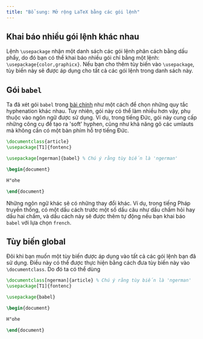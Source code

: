 ```yaml
---
title: "Bổ sung: Mở rộng LaTeX bằng các gói lệnh"
---
```


## Khai báo nhiều gói lệnh khác nhau

Lệnh `\usepackage` nhận một danh sách các gói lệnh phân cách bằng dấu phẩy, do
đó bạn có thể khai báo nhiều gói chỉ bằng một lệnh:
`\usepackage{color,graphicx}`. Nếu bạn cho thêm tùy biến vào `\usepackage`, tùy
biến này sẽ được áp dụng cho tất cả các gói lệnh trong danh sách này.

## Gói `babel`

Ta đã xét gói `babel` trong [bài chính](lesson-06) như một cách để chọn những
quy tắc hyphenation khác nhau. Tuy nhiên, gói này có thể làm nhiều hơn vậy, phụ
thuộc vào ngôn ngữ được sử dụng. Ví dụ, trong tiếng Đức, gói này cung cấp những
công cụ để tạo ra 'soft' hyphen, cũng như khả năng gõ các umlauts mà không cần
có một bàn phím hỗ trợ tiếng Đức.

```latex
\documentclass{article}
\usepackage[T1]{fontenc}

\usepackage[ngerman]{babel} % Chú ý rằng tùy biến là 'ngerman'

\begin{document}

H"ohe

\end{document}
```

Những ngôn ngữ khác sẽ có những thay đổi khác. Ví dụ, trong tiếng Pháp truyền
thống, có một dấu cách trước một số dấu câu như dấu chấm hỏi hay dấu hai chấm,
và dấu cách này sẽ được thêm tự động nếu bạn khai báo `babel` với lựa chọn
`french`.

## Tùy biến global

Đôi khi bạn muốn một tùy biến được áp dụng vào tất cả các gói lệnh bạn đã sử
dụng. Điều này có thể được thực hiện bằng cách đưa tùy biến này vào
`\documentclass`. Do đó ta có thể dùng

```latex
\documentclass[ngerman]{article} % Chú ý rằng tùy biến là 'ngerman'
\usepackage[T1]{fontenc}

\usepackage{babel}

\begin{document}

H"ohe

\end{document}
```
